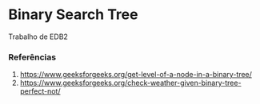 # Binary Search Tree
Trabalho de EDB2

### Referências

1. https://www.geeksforgeeks.org/get-level-of-a-node-in-a-binary-tree/ 
2. https://www.geeksforgeeks.org/check-weather-given-binary-tree-perfect-not/